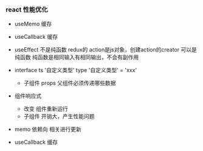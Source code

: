 ### react 性能优化
- useMemo 缓存
- useCallback 缓存

- useEffect 不是纯函数
  redux的 action是js对象，创建action的creator 可以是 纯函数
  纯函数是相同输入有相同输出，不会有副作用

- interface ts 
  '自定义类型'
  type '自定义类型' = 'xxx'
  - 子组件 props 父组件必须传递哪些数据
- 组件响应式
  - 改变 组件重新运行
  - 子组件 开销大，产生性能问题

- memo 依赖向 相关进行更新
- useCallback 缓存
